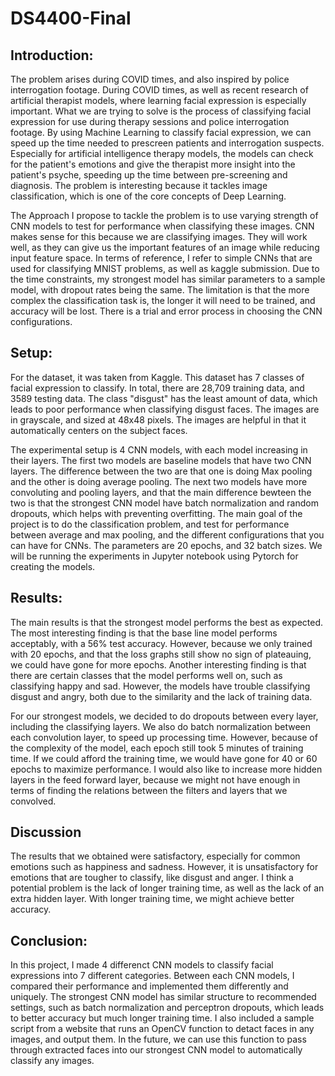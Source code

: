 # DS4400-Final

## Introduction:

The problem arises during COVID times, and also inspired by police interrogation footage. During COVID times, 
as well as recent research of artificial therapist models, where learning facial expression is especially 
important. What we are trying to solve is the process of classifying facial expression for use during therapy 
sessions and police interrogation footage. By using Machine Learning to classify facial expression, we can speed up the 
time needed to prescreen patients and interrogation suspects. Especially for artificial intelligence therapy models, 
the models can check for the patient's emotions and give the therapist more insight into the patient's psyche, speeding up 
the time between pre-screening and diagnosis. The problem is interesting because it tackles image classification, 
which is one of the core concepts of Deep Learning.

The Approach I propose to tackle the problem is to use varying strength of CNN models to test for performance when 
classifying these images. CNN makes sense for this because we are classifying images. They will work well, as they can
 give us the important features of an image while reducing input feature space. In terms of reference, I refer to simple 
 CNNs that are used for classifying MNIST problems, as well as kaggle submission. Due to the time constraints, my strongest model has similar 
 parameters to a sample model, with dropout rates being the same. The limitation is that the more complex the classification task is, the 
 longer it will need to be trained, and accuracy will be lost. There is a trial and error process in choosing the CNN configurations.
 
 ## Setup:
 For the dataset, it was taken from Kaggle. This dataset has 7 classes of facial 
 expression to classify. In total, there are 28,709 training data, and 3589 testing data. The class "disgust" has the least amount of data, 
 which leads to poor performance when classifying disgust faces. The images are in grayscale, and sized at 48x48 pixels. The images are helpful in that 
 it automatically centers on the subject faces. 
 
 The experimental setup is 4 CNN models, with each model increasing in their layers. The first two models are 
 baseline models that have two CNN layers. The difference between the two are that one is doing Max pooling and the other is doing average pooling. 
 The next two models have more convoluting and pooling layers, and that the main difference bewteen the two is that the strongest CNN model have batch 
 normalization and random dropouts, which helps with preventing overfitting. The main goal of the project is to do the classification problem, and 
 test for performance between average and max pooling, and the different configurations that you can have for CNNs. The parameters are 20 epochs, and 32 
 batch sizes. We will be running the experiments in Jupyter notebook using Pytorch for creating the models. 
 
 ## Results:
 The main results is that the strongest model performs the best as expected. The most interesting finding is that the base line model 
 performs acceptably, with a 56% test accuracy. However, because we only trained with 20 epochs, and that the loss graphs still show no 
 sign of plateauing, we could have gone for more epochs. Another interesting finding is that there are certain classes that the model performs 
 well on, such as classifying happy and sad. However, the models have trouble classifying disgust and angry, both due to the similarity and the lack of 
 training data. 
 
 For our strongest models, we decided to do dropouts between every layer, including the classifying layers. We also do batch normalization between each 
 convolution layer, to speed up processing time. However, because of the complexity of the model, each epoch still took 5 minutes of training time. If we could 
 afford the training time, we would have gone for 40 or 60 epochs to maximize performance. I would also like to increase more hidden layers in the 
 feed forward layer, because we might not have enough in terms of finding the relations between the filters and layers that we convolved. 
 
 ## Discussion
 
 The results that we obtained were satisfactory, especially for common emotions such as happiness and sadness. However, it is unsatisfactory for 
 emotions that are tougher to classify, like disgust and anger. I think a potential problem is the lack of longer training time, as well as the lack of 
 an extra hidden layer. With longer training time, we might achieve better accuracy.
 
 ## Conclusion: 
 
 In this project, I made 4 differenct CNN models to classify facial expressions into 7 different categories. Between each CNN models, I compared their 
 performance and implemented them differently and uniquely. The strongest CNN model has similar structure to recommended settings, such as batch normalization and 
 perceptron dropouts, which leads to better accuracy but much longer training time. I also included a sample script from a website that runs an OpenCV function to detact faces 
 in any images, and output them. In the future, we can use this function to pass through extracted faces into our strongest CNN model to automatically classify any 
 images.
